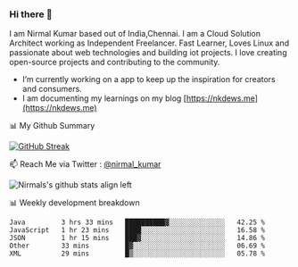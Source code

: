 ### Hi there 👋

 I am Nirmal Kumar based out of India,Chennai. I am a Cloud Solution Architect working as Independent Freelancer. Fast Learner, Loves Linux and passionate about web technologies and building iot projects. I love creating open-source projects and contributing to the community.

- I’m currently working on a app to keep up the inspiration for creators and consumers.
- I am documenting my learnings on my blog [https://nkdews.me](https://nkdews.me)


📊 My Github Summary

[![GitHub Streak](https://github-readme-streak-stats.herokuapp.com?user=nk-gears&theme=dark&hide_border=true&date_format=M%20j%5B%2C%20Y%5D)](https://git.io/streak-stats)


📫 Reach Me via  Twitter : [@nirmal_kumar](https://twitter.com/nirmal_kumar)

![Nirmals's github stats align left](https://github-readme-stats.vercel.app/api?username=nk-gears&show_icons=true)


📊 Weekly development breakdown

<!--START_SECTION:waka-->
```text
Java         3 hrs 33 mins   ██████████▓░░░░░░░░░░░░░░   42.25 % 
JavaScript   1 hr 23 mins    ████░░░░░░░░░░░░░░░░░░░░░   16.58 % 
JSON         1 hr 15 mins    ███▓░░░░░░░░░░░░░░░░░░░░░   14.86 % 
Other        33 mins         █▓░░░░░░░░░░░░░░░░░░░░░░░   06.69 % 
XML          29 mins         █▒░░░░░░░░░░░░░░░░░░░░░░░   05.78 % 
```
<!--END_SECTION:waka-->


